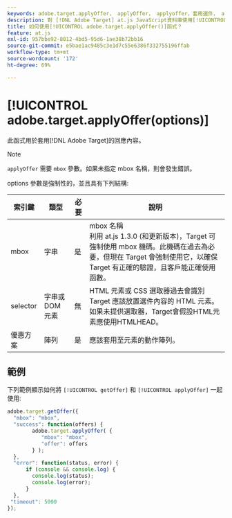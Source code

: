 ```yaml
---
keywords: adobe.target.applyOffer， applyOffer， applyoffer，套用選件， at.js，函式，函式， $8
description: 對 [!DNL Adobe Target] at.js JavaScript資料庫使用[!UICONTROL adobe.target.applyOffer()]函式以套用回應內容。
title: 如何使用[!UICONTROL adobe.target.applyOffer()]函式？
feature: at.js
exl-id: 957bbe92-8012-4bd5-95d6-1ae38b72bb16
source-git-commit: e5bae1ac9485c3e1d7c55e6386f332755196ffab
workflow-type: tm+mt
source-wordcount: '172'
ht-degree: 69%

---
```


# [!UICONTROL adobe.target.applyOffer(options)]

此函式用於套用[!DNL Adobe Target]的回應內容。

>[!NOTE]
>
>`applyOffer` 需要 `mbox` 參數。如果未指定 mbox 名稱，則會發生錯誤。

options 參數是強制性的，並且具有下列結構:

| 索引鍵 | 類型 | 必要 | 說明 |
|--- |--- |--- |--- |
| mbox | 字串 | 是 | mbox 名稱<br />利用 at.js 1.3.0 (和更新版本)，Target 可強制使用 mbox 機碼。此機碼在過去為必要，但現在 Target 會強制使用它，以確保 Target 有正確的驗證，且客戶能正確使用函數。 |
| selector | 字串或 DOM 元素 | 無 | HTML 元素或 CSS 選取器過去會識別 Target 應該放置選件內容的 HTML 元素。如果未提供選取器，Target會假設HTML元素應使用HTMLHEAD。 |
| 優惠方案 | 陣列 | 是 | 應該套用至元素的動作陣列。 |

## 範例

下列範例顯示如何將 `[!UICONTROL getOffer]` 和 `[!UICONTROL applyOffer]` 一起使用:

```javascript {line-numbers="true"}
adobe.target.getOffer({   
  "mbox": "mbox",   
  "success": function(offers) {           
        adobe.target.applyOffer( {  
           "mbox": "mbox", 
           "offer": offers  
        } ); 
  },   
  "error": function(status, error) {           
      if (console && console.log) { 
        console.log(status); 
        console.log(error); 
      } 
  }, 
 "timeout": 5000 
}); 
```

